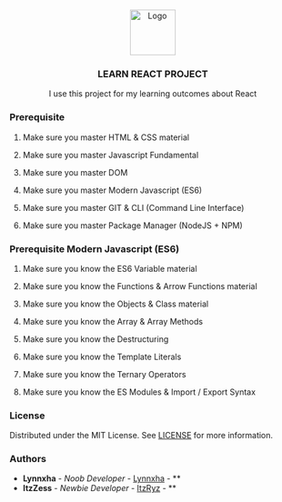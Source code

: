 <br/>
<p align="center">
  <a href="https://github.com/Lynnxha">
    <img src="https://raw.githubusercontent.com/ShaanCoding/ReadME-Generator/main/images/logo.png" alt="Logo" width="80" height="80">
  </a>

  <h3 align="center">LEARN REACT PROJECT</h3>

  <p align="center">
    I use this project for my learning outcomes about React
  </p>
</p>

### Prerequisite

1. Make sure you master HTML & CSS material

2. Make sure you master Javascript Fundamental

3. Make sure you master DOM

4. Make sure you master Modern Javascript (ES6)

5. Make sure you master GIT & CLI (Command Line Interface)

6. Make sure you master Package Manager (NodeJS + NPM)

### Prerequisite Modern Javascript (ES6)

1. Make sure you know the ES6 Variable material

2. Make sure you know the Functions & Arrow Functions material

3. Make sure you know the Objects & Class material

4. Make sure you know the Array & Array Methods

5. Make sure you know the Destructuring

6. Make sure you know the Template Literals

7. Make sure you know the Ternary Operators

8. Make sure you know the ES Modules & Import / Export Syntax

### License

Distributed under the MIT License. See [LICENSE](https://github.com///blob/main/LICENSE.md) for more information.

### Authors

- **Lynnxha** - _Noob Developer_ - [Lynnxha](https://github.com/Lynnxha) - \*\*
- **ItzZess** - _Newbie Developer_ - [ItzRyz](https://github.com/ItzZess) - \*\*
